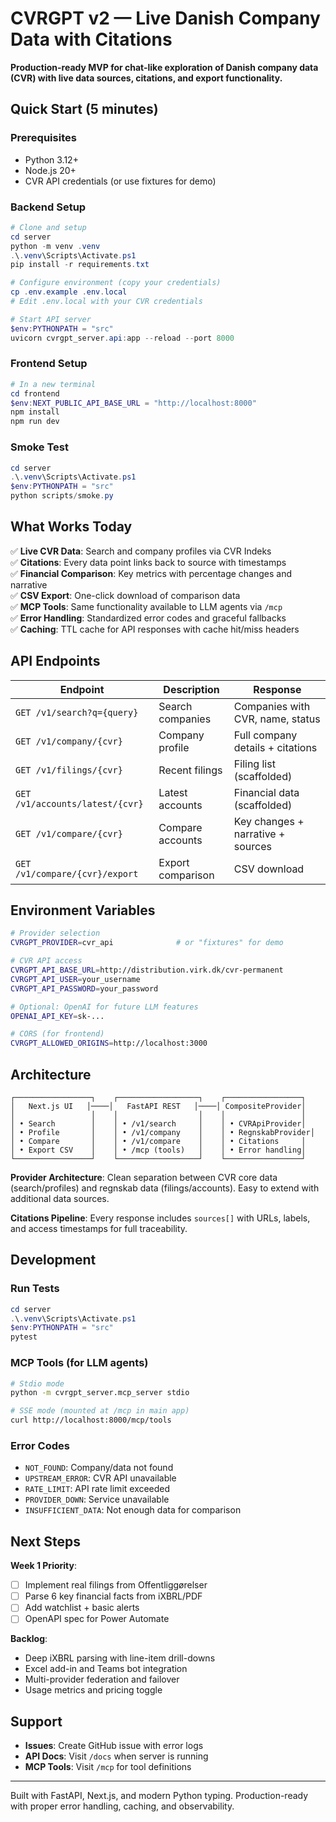 # CVRGPT v2 — Live Danish Company Data with Citations

**Production-ready MVP for chat-like exploration of Danish company data (CVR) with live data sources, citations, and export functionality.**

## Quick Start (5 minutes)

### Prerequisites
- Python 3.12+
- Node.js 20+
- CVR API credentials (or use fixtures for demo)

### Backend Setup

```powershell
# Clone and setup
cd server
python -m venv .venv
.\.venv\Scripts\Activate.ps1
pip install -r requirements.txt

# Configure environment (copy your credentials)
cp .env.example .env.local
# Edit .env.local with your CVR credentials

# Start API server
$env:PYTHONPATH = "src"
uvicorn cvrgpt_server.api:app --reload --port 8000
```

### Frontend Setup

```powershell
# In a new terminal
cd frontend
$env:NEXT_PUBLIC_API_BASE_URL = "http://localhost:8000"
npm install
npm run dev
```

### Smoke Test

```powershell
cd server
.\.venv\Scripts\Activate.ps1
$env:PYTHONPATH = "src"
python scripts/smoke.py
```

## What Works Today

✅ **Live CVR Data**: Search and company profiles via CVR Indeks  
✅ **Citations**: Every data point links back to source with timestamps  
✅ **Financial Comparison**: Key metrics with percentage changes and narrative  
✅ **CSV Export**: One-click download of comparison data  
✅ **MCP Tools**: Same functionality available to LLM agents via `/mcp`  
✅ **Error Handling**: Standardized error codes and graceful fallbacks  
✅ **Caching**: TTL cache for API responses with cache hit/miss headers  

## API Endpoints

| Endpoint | Description | Response |
|----------|-------------|----------|
| `GET /v1/search?q={query}` | Search companies | Companies with CVR, name, status |
| `GET /v1/company/{cvr}` | Company profile | Full company details + citations |
| `GET /v1/filings/{cvr}` | Recent filings | Filing list (scaffolded) |
| `GET /v1/accounts/latest/{cvr}` | Latest accounts | Financial data (scaffolded) |
| `GET /v1/compare/{cvr}` | Compare accounts | Key changes + narrative + sources |
| `GET /v1/compare/{cvr}/export` | Export comparison | CSV download |

## Environment Variables

```bash
# Provider selection
CVRGPT_PROVIDER=cvr_api              # or "fixtures" for demo

# CVR API access
CVRGPT_API_BASE_URL=http://distribution.virk.dk/cvr-permanent
CVRGPT_API_USER=your_username
CVRGPT_API_PASSWORD=your_password

# Optional: OpenAI for future LLM features
OPENAI_API_KEY=sk-...

# CORS (for frontend)
CVRGPT_ALLOWED_ORIGINS=http://localhost:3000
```

## Architecture

```
┌─────────────────┐    ┌──────────────────┐    ┌─────────────────┐
│   Next.js UI   │────│   FastAPI REST   │────│ CompositeProvider│
│                 │    │                  │    │                 │
│ • Search        │    │ • /v1/search     │    │ • CVRApiProvider│
│ • Profile       │    │ • /v1/company    │    │ • RegnskabProvider│
│ • Compare       │    │ • /v1/compare    │    │ • Citations     │
│ • Export CSV    │    │ • /mcp (tools)   │    │ • Error handling│
└─────────────────┘    └──────────────────┘    └─────────────────┘
```

**Provider Architecture**: Clean separation between CVR core data (search/profiles) and regnskab data (filings/accounts). Easy to extend with additional data sources.

**Citations Pipeline**: Every response includes `sources[]` with URLs, labels, and access timestamps for full traceability.

## Development

### Run Tests
```powershell
cd server
.\.venv\Scripts\Activate.ps1
$env:PYTHONPATH = "src"
pytest
```

### MCP Tools (for LLM agents)
```bash
# Stdio mode
python -m cvrgpt_server.mcp_server stdio

# SSE mode (mounted at /mcp in main app)
curl http://localhost:8000/mcp/tools
```

### Error Codes
- `NOT_FOUND`: Company/data not found
- `UPSTREAM_ERROR`: CVR API unavailable  
- `RATE_LIMIT`: API rate limit exceeded
- `PROVIDER_DOWN`: Service unavailable
- `INSUFFICIENT_DATA`: Not enough data for comparison

## Next Steps

**Week 1 Priority**:
- [ ] Implement real filings from Offentliggørelser
- [ ] Parse 6 key financial facts from iXBRL/PDF
- [ ] Add watchlist + basic alerts
- [ ] OpenAPI spec for Power Automate

**Backlog**:
- Deep iXBRL parsing with line-item drill-downs
- Excel add-in and Teams bot integration  
- Multi-provider federation and failover
- Usage metrics and pricing toggle

## Support

- **Issues**: Create GitHub issue with error logs
- **API Docs**: Visit `/docs` when server is running
- **MCP Tools**: Visit `/mcp` for tool definitions

---

Built with FastAPI, Next.js, and modern Python typing. Production-ready with proper error handling, caching, and observability.